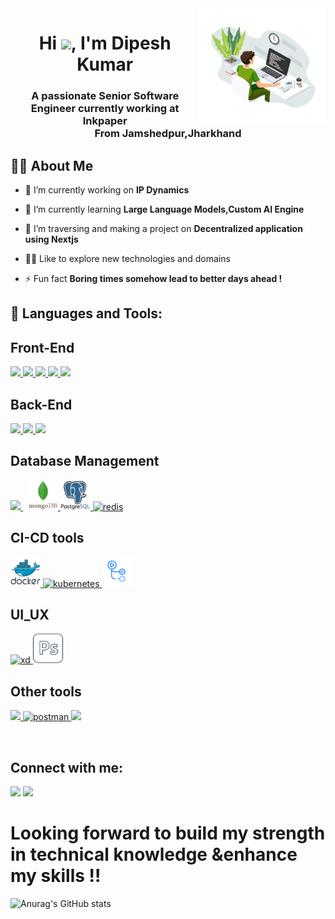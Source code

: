 <img align="right" width="40%" height="40%" src="logo2.png"/>

<h1 align="center">Hi <img src="https://raw.githubusercontent.com/MartinHeinz/MartinHeinz/master/wave.gif" width="50">, I'm Dipesh Kumar</h1>
<h3 align="center">A passionate Senior Software Engineer currently working at Inkpaper<br/>
From  Jamshedpur,Jharkhand</h3>


## 🙋‍♂️ About Me

- 🔭 I’m currently working on **IP Dynamics**

- 🌱 I’m currently learning **Large Language Models,Custom AI Engine**

- 👯 I’m traversing and making a project on **Decentralized application using Nextjs**

- 👨‍💻 Like to explore new technologies and domains 

- ⚡ Fun fact **Boring times somehow lead to better days ahead !**

## 🚀 Languages and Tools:

## Front-End
<p align="left"> 
    <a href="https://reactjs.org/" target="_blank"> <img src="https://img.icons8.com/color/48/000000/react-native.png"/> </a>
     <a href="https://developer.mozilla.org/en-US/docs/Web/JavaScript" target="_blank"> <img src="https://img.icons8.com/color/48/000000/javascript.png"/> </a> 
    <a href="https://www.w3.org/html/" target="_blank"> <img src="https://img.icons8.com/color/48/000000/html-5.png"/> </a> 
    <a href="https://www.w3schools.com/css/" target="_blank"> <img src="https://img.icons8.com/color/48/000000/css3.png"/> </a> 
    <a href="https://getbootstrap.com" target="_blank"> <img src="https://img.icons8.com/color/48/000000/bootstrap.png"/> </a> 
</p>

## Back-End
<p align="left">
     <a href="https://golang.org" target="_blank"> <img src="https://img.icons8.com/color/50/000000/golang.png"/> </a> 
    <a href="https://www.python.org" target="_blank"> <img src="https://img.icons8.com/color/48/000000/python.png"/> </a> 
    <a href="https://www.djangoproject.com/" target="_blank"> <img src="https://img.icons8.com/color/50/4a90e2/django.png"/> </a>
   
</p>

## Database Management 
<p align="left">
    <a style="padding-right:8px;" href="https://www.mysql.com/" target="_blank"> <img src="https://img.icons8.com/fluent/50/000000/mysql-logo.png"/> </a>
    <a href="https://www.mongodb.com/" target="_blank"> <img src="https://raw.githubusercontent.com/devicons/devicon/master/icons/mongodb/mongodb-original-wordmark.svg" alt="mongodb" width="48" height="48"/> </a> 
     <a href="https://www.postgresql.org" target="_blank"> <img src="https://raw.githubusercontent.com/devicons/devicon/master/icons/postgresql/postgresql-original-wordmark.svg" alt="postgresql" width="48" height="48" /> </a>
    <a href="https://redis.io" target="_blank"> <img src="https://img.icons8.com/color/48/000000/redis.png" alt="redis" width="48" height="48" /> </a>
</p>

## CI-CD tools
<p align="left">
    <a href="https://www.docker.com/" target="_blank"> <img src="https://raw.githubusercontent.com/devicons/devicon/master/icons/docker/docker-original-wordmark.svg" alt="docker" width="48" height="48" /> </a>
    <a href="https://kubernetes.io" target="_blank"> <img src="https://www.vectorlogo.zone/logos/kubernetes/kubernetes-icon.svg" alt="kubernetes" width="48" height="48" /> </a>
    <a href="https://github.com/features/actions" target="_blank"> <img src="https://raw.githubusercontent.com/github/explore/2c7e603b797535e5ad8b4beb575ab3b7354666e1/topics/actions/actions.png" alt="github actions" width="48" height="48" /> </a>
</p>

## UI_UX
<p align="left">
   <a href="https://www.adobe.com/products/xd.html" target="_blank"> <img src="https://cdn.worldvectorlogo.com/logos/adobe-xd.svg" alt="xd" width="48" height="48" /> </a>
   <a href="https://www.photoshop.com/en" target="_blank"> <img src="https://raw.githubusercontent.com/devicons/devicon/master/icons/photoshop/photoshop-line.svg" alt="photoshop" width="48" height="48" /> </a>
</p>

## Other tools
<p align="left">
    <a href="https://code.visualstudio.com/" target="_blank"> <img src="https://img.icons8.com/fluency/48/000000/visual-studio-code-2019.png"/> </a> 
    <a href="https://postman.com" target="_blank"> <img src="https://www.vectorlogo.zone/logos/getpostman/getpostman-icon.svg" alt="postman" width="48" height="48"/> </a>   
    <a href="https://git-scm.com/" target="_blank"> <img src="https://img.icons8.com/color/48/000000/git.png"/> </a> 
</p>

<!-- [![React Badge](https://img.shields.io/badge/-React-61DBFB?style=for-the-badge&labelColor=black&logo=react&logoColor=61DBFB)](#)  [![Javascript Badge](https://img.shields.io/badge/-Javascript-F0DB4F?style=for-the-badge&labelColor=black&logo=javascript&logoColor=F0DB4F)](#) [![Typescript Badge](https://img.shields.io/badge/-Typescript-007acc?style=for-the-badge&labelColor=black&logo=typescript&logoColor=007acc)](#) [![Nodejs Badge](https://img.shields.io/badge/-Nodejs-3C873A?style=for-the-badge&labelColor=black&logo=node.js&logoColor=3C873A)](#) [![GraphQL Badge](https://img.shields.io/badge/-GraphQl-e535ab?style=for-the-badge&labelColor=black&logo=node.js&logoColor=e535ab)](#) -->
<br/>

## Connect with me:
<p align="left">
    <a href = "https://www.linkedin.com/in/dipesh-kumar-singh-489021168/"><img src="https://img.icons8.com/fluent/48/000000/linkedin.png"/></a>
    <a href = "mailto:dipesh99kumar@gmail.com"><img src="https://img.icons8.com/color/48/000000/gmail-new.png"/></a>
</p>

# Looking forward to build my strength in technical knowledge &enhance my skills !!
![Anurag's GitHub stats](https://github-readme-stats.vercel.app/api?username=dipesh23-apt&count_private=true&show_icons=true&theme=merko)

